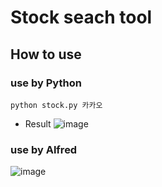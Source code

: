 # Stock seach tool

## How to use

### use by Python
```
python stock.py 카카오
```
- Result
![image](https://cloud.githubusercontent.com/assets/955914/17287248/7799f384-5809-11e6-96c6-de8acd237078.png)


### use by Alfred
![image](https://cloud.githubusercontent.com/assets/955914/17287283/ac7c962e-5809-11e6-897a-66001527a675.png)
